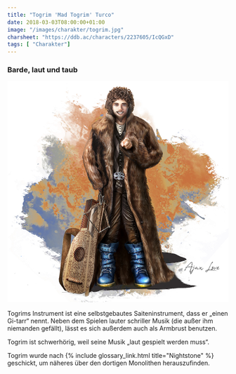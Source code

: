 ```yaml
---
title: "Togrim 'Mad Togrim' Turco"
date: 2018-03-03T08:00:00+01:00
image: "/images/charakter/togrim.jpg"
charsheet: "https://ddb.ac/characters/2237605/IcQGxD"
tags: [ "Charakter"]
---
```


### Barde, laut und taub

<img
  src='/images/charakter/togrim.jpg'
  class='character-image'/>

Togrims Instrument ist eine selbstgebautes Saiteninstrument, dass er „einen Gi-tarr“ nennt. Neben
dem Spielen lauter schriller Musik (die außer ihm niemanden gefällt), lässt es sich außerdem auch
als Armbrust benutzen.

Togrim ist schwerhörig, weil seine Musik „laut gespielt werden muss“.

Togrim wurde nach {% include glossary_link.html title="Nightstone" %} geschickt, um näheres über den
dortigen Monolithen herauszufinden.
